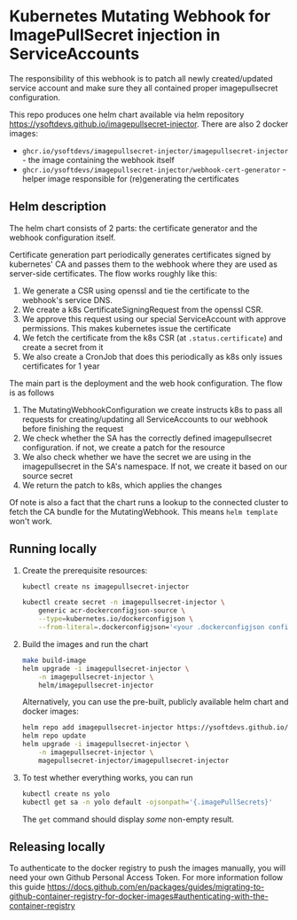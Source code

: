 # Kubernetes Mutating Webhook for ImagePullSecret injection in ServiceAccounts

The responsibility of this webhook is to patch all newly created/updated service account and make sure they all contained proper imagepullsecret configuration. 

This repo produces one helm chart available via helm repository https://ysoftdevs.github.io/imagepullsecret-injector. There are also 2 docker images:
- `ghcr.io/ysoftdevs/imagepullsecret-injector/imagepullsecret-injector` - the image containing the webhook itself
- `ghcr.io/ysoftdevs/imagepullsecret-injector/webhook-cert-generator` - helper image responsible for (re)generating the certificates

## Helm description
The helm chart consists of 2 parts: the certificate generator and the webhook configuration itself.

Certificate generation part periodically generates certificates signed by kubernetes' CA and passes them to the webhook where they are used as server-side certificates. The flow works roughly like this:
1. We generate a CSR using openssl and tie the certificate to the webhook's service DNS.
1. We create a k8s CertificateSigningRequest from the openssl CSR.
1. We approve this request using our special ServiceAccount with approve permissions. This makes kubernetes issue the certificate
1. We fetch the certificate from the k8s CSR (at `.status.certificate`) and create a secret from it
1. We also create a CronJob that does this periodically as k8s only issues certificates for 1 year

The main part is the deployment and the web hook configuration. The flow is as follows
1. The MutatingWebhookConfiguration we create instructs k8s to pass all requests for creating/updating all ServiceAccounts to our webhook before finishing the request
1. We check whether the SA has the correctly defined imagepullsecret configuration. if not, we create a patch for the resource
1. We also check whether we have the secret we are using in the imagepullsecret in the SA's namespace. If not, we create it based on our source secret
1. We return the patch to k8s, which applies the changes

Of note is also a fact that the chart runs a lookup to the connected cluster to fetch the CA bundle for the MutatingWebhook. This means `helm template` won't work.

## Running locally
1. Create the prerequisite resources:
    ```bash
    kubectl create ns imagepullsecret-injector

    kubectl create secret -n imagepullsecret-injector \
        generic acr-dockerconfigjson-source \
        --type=kubernetes.io/dockerconfigjson \
        --from-literal=.dockerconfigjson='<your .dockerconfigjson configuration file>'
    ```

1. Build the images and run the chart
    ``` bash
    make build-image
    helm upgrade -i imagepullsecret-injector \
        -n imagepullsecret-injector \
        helm/imagepullsecret-injector
    ```
    Alternatively, you can use the pre-built, publicly available helm chart and docker images:
    ```bash
    helm repo add imagepullsecret-injector https://ysoftdevs.github.io/imagepullsecret-injector
    helm repo update
    helm upgrade -i imagepullsecret-injector \
        -n imagepullsecret-injector \
        magepullsecret-injector/imagepullsecret-injector
    ```

1. To test whether everything works, you can run
    ```bash
    kubectl create ns yolo
    kubectl get sa -n yolo default -ojsonpath='{.imagePullSecrets}'
    ```
    The `get` command should display _some_ non-empty result.

## Releasing locally
To authenticate to the docker registry to push the images manually, you will need your own Github Personal Access Token. For more information follow this guide https://docs.github.com/en/packages/guides/migrating-to-github-container-registry-for-docker-images#authenticating-with-the-container-registry